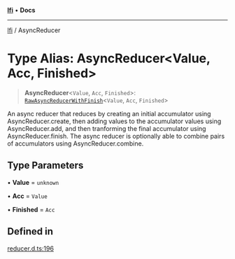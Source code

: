 [**lfi**](../readme.md) • **Docs**

---

[lfi](../globals.md) / AsyncReducer

# Type Alias: AsyncReducer\<Value, Acc, Finished\>

> **AsyncReducer**\<`Value`, `Acc`, `Finished`\>:
> [`RawAsyncReducerWithFinish`](RawAsyncReducerWithFinish.md)\<`Value`, `Acc`,
> `Finished`\>

An async reducer that reduces by creating an initial accumulator using
AsyncReducer.create, then adding values to the accumulator values using
AsyncReducer.add, and then tranforming the final accumulator using
AsyncReducer.finish. The async reducer is optionally able to combine pairs of
accumulators using AsyncReducer.combine.

## Type Parameters

• **Value** = `unknown`

• **Acc** = `Value`

• **Finished** = `Acc`

## Defined in

[reducer.d.ts:196](https://github.com/TomerAberbach/lfi/blob/dd796c78d3ff68ae7bf4a0272b3cbeca688438e7/src/operations/reducer.d.ts#L196)
